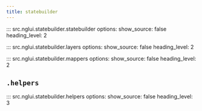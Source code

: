 ```yaml
---
title: statebuilder
---
```


::: src.nglui.statebuilder.statebuilder
    options:
        show_source: false
        heading_level: 2

::: src.nglui.statebuilder.layers
    options:
        show_source: false
        heading_level: 2

::: src.nglui.statebuilder.mappers
    options:
        show_source: false
        heading_level: 2

## `.helpers`

::: src.nglui.statebuilder.helpers
    options:
        show_source: false
        heading_level: 3